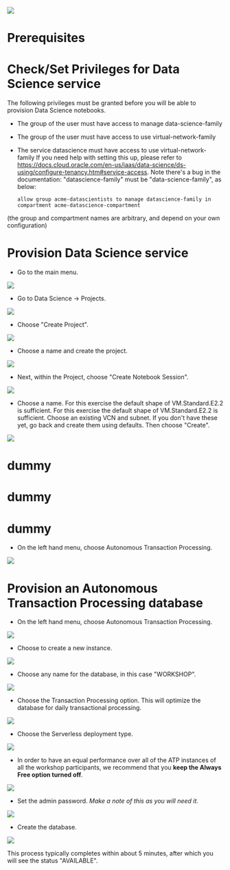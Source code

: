 ![](../commonimages/workshop_logo.png)

# Prerequisites

<!--
## Step 1: Request an Oracle Cloud Free Tier account
Your lab instructor will assist you to obtaining the account during the event.

To sign up for the Free Tier: [http://bit.ly/registeroraclecloud](http://bit.ly/registeroraclecloud). 


![](./images/create_cloud_trial.png)

### Account Details
- On the next page you will be asked for the Cloud Account Name. This is what will uniquely identify your cloud environment. You will see it as part of the URL when you access it later.
- You will also be asked for the "Home Region". This is the location of the physical data center. Choose you nearest location.

![](./images/create_cloud_trial2.png)

-
- At the end of this process, you should receive an email titled "Get Started Now With Oracle Cloud".
- To login to your cloud account, use the same email address that you used for registration.
- If you have to choose your identify domain, this is the same as the value that you chose for "Cloud Account Name" during registration.
  
![](./images/create_cloud_trial3.png)
-->

# Check/Set Privileges for Data Science service

The following privileges must be granted before you will be able to provision Data Science notebooks.
- The group of the user must have access to manage data-science-family
- The group of the user must have access to use virtual-network-family
- The service datascience must have access to use virtual-network-family
If you need help with setting this up, please refer to https://docs.cloud.oracle.com/en-us/iaas/data-science/ds-using/configure-tenancy.htm#service-access. 
Note there's a bug in the documentation: "datascience-family" must be "data-science-family", as below:

  ```
  allow group acme-datascientists to manage datascience-family in compartment acme-datascience-compartment
  ```
(the group and compartment names are arbitrary, and depend on your own configuration)

# Provision Data Science service

- Go to the main menu.

![](./images/provisionds01.png)

- Go to Data Science -> Projects.

![](./images/provisionds02.png)

- Choose "Create Project".

![](./images/provisionds03.png)

- Choose a name and create the project.

![](./images/provisionds04.png)

- Next, within the Project, choose "Create Notebook Session".

![](./images/provisionds05.png)

- Choose a name. 
  For this exercise the default shape of VM.Standard.E2.2 is sufficient.
  For this exercise the default shape of VM.Standard.E2.2 is sufficient.
  Choose an existing VCN and subnet. If you don't have these yet, go back and create them using defaults.
  Then choose "Create".

![](./images/provisionds06.png)



















# dummy
# dummy
# dummy
- On the left hand menu, choose Autonomous Transaction Processing.

![](./images/provisionds07.png)


# Provision an Autonomous Transaction Processing database

  - On the left hand menu, choose Autonomous Transaction Processing.

  ![](./images/go_to_atp.png)

  - Choose to create a new instance.
  
  ![](./images/create_atp_01.png)

  - Choose any name for the database, in this case "WORKSHOP".
  
  ![](./images/create_atp_02.png)

  - Choose the Transaction Processing option. This will optimize the database for daily transactional processing. 
  
  ![](./images/create_atp_03.png)
  
  - Choose the Serverless deployment type.
  
  ![](./images/create_atp_serverless.png)

  - In order to have an equal performance over all of the ATP instances of all the workshop participants, we recommend that you __keep the Always Free option turned off__. 

  ![](./images/create_atp_free.png)

  - Set the admin password. *Make a note of this as you will need it.*

  ![](./images/create_atp_04.png)

  - Create the database. 

  ![](./images/create_atp_05.png)
  
  This process typically completes within about 5 minutes, after which you will see the status "AVAILABLE".

